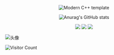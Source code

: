 <div id="title" align=center>

![Modern C++ template][github-sub-title:img]

![Anurag's GitHub stats](https://github-readme-stats.vercel.app/api?username=EricDu-Supio&show_icons=true&theme=tokyonight)

![](https://img.shields.io/badge/Music-Rock-yellow) 
![](https://img.shields.io/badge/Status-Happy-red) 
![](https://img.shields.io/badge/Likes-Anime-red)

</div>

![头像](image/头像.jpg)

![Visitor Count](https://profile-counter.glitch.me/EricDu-Supio/count.svg)

[github-sub-title:img]: https://readme-typing-svg.herokuapp.com?font=Segoe+Script&center=true&lines=Eric.
